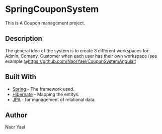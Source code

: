# SpringCouponSystem
This is A Coupon management project.

## Description
The general idea of the system is to create 3 different workspaces for: Admin, Comany, Customer 
when each user has their own workspace (see example @https://github.com/NaorYael/CouponSystemAngular)

## Built With
* [Spring](https://spring.io/) - The framework used.
* [Hibernate](https://hibernate.org/) - Mapping the entitys.
* [JPA](https://en.wikipedia.org/wiki/Java_Persistence_API/) - for management of relational data.

## Author
Naor Yael
